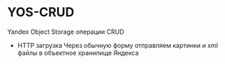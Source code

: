 # YOS-CRUD
Yandex Object Storage операции CRUD

* HTTP загрузка
Через обычную форму отправляем картинки и xml файлы в объектное хранилище Яндекса
